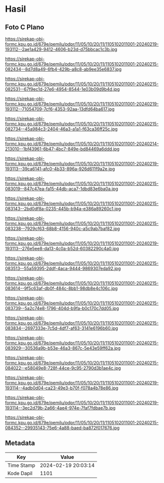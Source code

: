 # Hasil

## Foto C Plano

https://sirekap-obj-formc.kpu.go.id/679e/pemilu/pdpr/11/05/10/20/11/1105102011001-20240219-193112--2ae1a429-9412-4606-b23d-d75bbcac1c3b.jpg

https://sirekap-obj-formc.kpu.go.id/679e/pemilu/pdpr/11/05/10/20/11/1105102011001-20240215-082434--8d7d8a49-6fb4-429b-a8c8-ab9ee35e6837.jpg

https://sirekap-obj-formc.kpu.go.id/679e/pemilu/pdpr/11/05/10/20/11/1105102011001-20240215-082531--67f9ec1d-27e6-4954-8544-1e03b09d9b4d.jpg

https://sirekap-obj-formc.kpu.go.id/679e/pemilu/pdpr/11/05/10/20/11/1105102011001-20240219-193112--71054709-7cf6-4353-92aa-13dfd64ba617.jpg

https://sirekap-obj-formc.kpu.go.id/679e/pemilu/pdpr/11/05/10/20/11/1105102011001-20240215-082734--45a984c3-2404-46a3-a1a1-f63ca36ff25c.jpg

https://sirekap-obj-formc.kpu.go.id/679e/pemilu/pdpr/11/05/10/20/11/1105102011001-20240214-213010--1bf43961-6b47-4bc7-849e-bd84469a6ddd.jpg

https://sirekap-obj-formc.kpu.go.id/679e/pemilu/pdpr/11/05/10/20/11/1105102011001-20240219-193113--39ca6141-afc0-4b33-896a-926d611f9a2e.jpg

https://sirekap-obj-formc.kpu.go.id/679e/pemilu/pdpr/11/05/10/20/11/1105102011001-20240215-083019--847c47ea-fa15-44db-aca7-1dbd83e6ba0a.jpg

https://sirekap-obj-formc.kpu.go.id/679e/pemilu/pdpr/11/05/10/20/11/1105102011001-20240215-083143--2bd0df8a-0235-445b-b94a-e386a89260c1.jpg

https://sirekap-obj-formc.kpu.go.id/679e/pemilu/pdpr/11/05/10/20/11/1105102011001-20240215-083238--7929cf63-68b8-4156-940c-a5c9ab7baf82.jpg

https://sirekap-obj-formc.kpu.go.id/679e/pemilu/pdpr/11/05/10/20/11/1105102011001-20240219-193113--276e5ee8-da13-4c0a-b52d-60382290c4a0.jpg

https://sirekap-obj-formc.kpu.go.id/679e/pemilu/pdpr/11/05/10/20/11/1105102011001-20240215-083513--55a59395-2ddf-4aca-9444-9869307eda92.jpg

https://sirekap-obj-formc.kpu.go.id/679e/pemilu/pdpr/11/05/10/20/11/1105102011001-20240215-083614--9f5c63af-db0f-484c-8bb1-98db8e4c106c.jpg

https://sirekap-obj-formc.kpu.go.id/679e/pemilu/pdpr/11/05/10/20/11/1105102011001-20240215-083739--5a2c74e8-1796-404d-b9fa-b0c170c7dd05.jpg

https://sirekap-obj-formc.kpu.go.id/679e/pemilu/pdpr/11/05/10/20/11/1105102011001-20240215-083834--2697333e-7c5d-4df7-af63-3141e6196b60.jpg

https://sirekap-obj-formc.kpu.go.id/679e/pemilu/pdpr/11/05/10/20/11/1105102011001-20240215-083929--30536a9b-b53e-46a3-867c-5e43e59ff62a.jpg

https://sirekap-obj-formc.kpu.go.id/679e/pemilu/pdpr/11/05/10/20/11/1105102011001-20240215-084022--e58049e8-728f-44ce-9c95-2790d3b1ae4c.jpg

https://sirekap-obj-formc.kpu.go.id/679e/pemilu/pdpr/11/05/10/20/11/1105102011001-20240219-193114--4adb0d04-ca23-49e3-b70f-f078a4b78e86.jpg

https://sirekap-obj-formc.kpu.go.id/679e/pemilu/pdpr/11/05/10/20/11/1105102011001-20240219-193114--3ec2d79b-2a66-4ae4-974e-7faf7fdbae7b.jpg

https://sirekap-obj-formc.kpu.go.id/679e/pemilu/pdpr/11/05/10/20/11/1105102011001-20240215-084352--29935143-75e6-4a88-baed-ba872f017676.jpg


## Metadata

| Key        | Value               |
| ---------- | ------------------- |
| Time Stamp | 2024-02-19 20:03:14 |
| Kode Dapil | 1101                |



